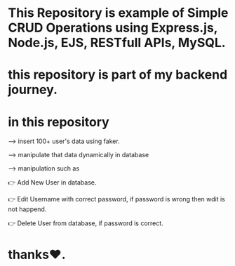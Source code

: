 # This Repository is example of Simple CRUD Operations using Express.js, Node.js, EJS, RESTfull APIs, MySQL.

# this repository is part of my backend journey.

# in this repository
  --> insert 100+ user's data using faker.
  
  --> manipulate that data dynamically in database 

  --> manipulation such as 
  
  👉 Add New User in database.
  
  👉 Edit Username with correct password, if password is wrong then wdit is not happend.
  
  👉 Delete User from database, if password is correct.

# thanks❤️.  
